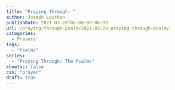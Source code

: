 ```yaml
---
title: "Praying Through: "
author: Joseph Louthan
publishDate: 2021-03-28T06:00:00-06:00
url: /praying-through-psalm/2021-03-28-praying-through-psalm/
categories:
  - Prayers
tags:
  - "Psalms"
series:
  - "Praying Through: The Psalms"
showtoc: false
css: "prayer"
draft: true
---
```

<div style="font-variant: small-caps;">

</div>

```text

```
